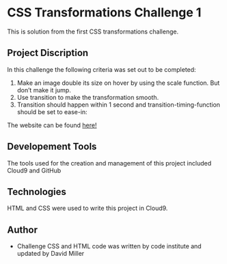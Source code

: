 # CSS Transformations Challenge 1

This is solution from the first CSS transformations challenge.

## Project Discription
In this challenge the following criteria was set out to be completed:

1. Make an image double its size on hover by using the scale function. But don’t make it jump. 
2. Use transition to make the transformation smooth. 
3. Transition should happen within 1 second and transition-timing-function should be set to ease-in:


The website can be found [here!](https://davidtmiller2010.github.io/CSS-Transformations-Challenge-1/)

## Developement Tools
The tools used for the creation and management of this project included Cloud9 and GitHub

## Technologies
HTML and CSS were used to write this project in Cloud9. 

## Author
- Challenge CSS and HTML code was written by code institute and updated by David Miller